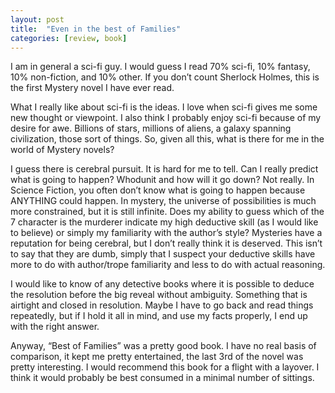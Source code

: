 ```yaml
---
layout: post
title:  "Even in the best of Families"
categories: [review, book]
---
```


I am in general a sci-fi guy. I would guess I read 70% sci-fi, 10% fantasy, 10% non-fiction, and 10% other. If you don’t count Sherlock Holmes, this is the first Mystery novel I have ever read.

What I really like about sci-fi is the ideas. I love when sci-fi gives me some new thought or viewpoint. I also think I probably enjoy sci-fi because of my desire for awe. Billions of stars, millions of aliens, a galaxy spanning civilization, those sort of things. So, given all this, what is there for me in the world of Mystery novels? 

I guess there is cerebral pursuit. It is hard for me to tell. Can I really predict what is going to happen? Whodunit and how will it go down? Not really. In Science Fiction, you often don’t know what is going to happen because ANYTHING could happen. In mystery, the universe of possibilities is much more constrained, but it is still infinite. Does my ability to guess which of the 7 character is the murderer indicate my high deductive skill (as I would like to believe) or simply my familiarity with the author’s style? Mysteries have a reputation for being cerebral, but I don’t really think it is deserved. This isn’t to say that they are dumb, simply that I suspect your deductive skills have more to do with author/trope familiarity and less to do with actual reasoning. 

I would like to know of any detective books where it is possible to deduce the resolution before the big reveal without ambiguity. Something that is airtight and closed in resolution. Maybe I have to go back and read things repeatedly, but if I hold it all in mind, and use my facts properly, I end up with the right answer.

Anyway, “Best of Families” was a pretty good book. I have no real basis of comparison, it kept me pretty entertained, the last 3rd of the novel was pretty interesting. I would recommend this book for a flight with a layover. I think it would probably be best consumed in a minimal number of sittings.